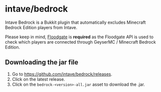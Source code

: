 # intave/bedrock

Intave Bedrock is a Bukkit plugin that automatically excludes Minecraft Bedrock Edition players from Intave.<br>

Please keep in mind, [Floodgate](https://ci.opencollab.dev/job/GeyserMC/job/Floodgate/job/master/) is **required** as
the Floodgate API is used to check which players are connected through GeyserMC / Minecraft Bedrock Edition.

## Downloading the jar file

1. Go to https://github.com/intave/bedrock/releases.
2. Click on the latest release.
3. Click on the `bedrock-<version>-all.jar` asset to download the .jar.